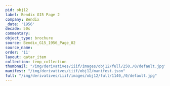 ```yaml
---
pid: obj12
label: Bendix G15 Page 2
company: Bendix
_date: '1956'
decade: 50s
commentary: 
object_type: brochure
source: Bendix_G15_1956_Page_02
source_name: 
order: '11'
layout: qatar_item
collection: temp_collection
thumbnail: "/img/derivatives/iiif/images/obj12/full/250,/0/default.jpg"
manifest: "/img/derivatives/iiif/obj12/manifest.json"
full: "/img/derivatives/iiif/images/obj12/full/1140,/0/default.jpg"
---
```

